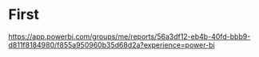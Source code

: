 # First


https://app.powerbi.com/groups/me/reports/56a3df12-eb4b-40fd-bbb9-d811f8184980/f855a950960b35d68d2a?experience=power-bi
